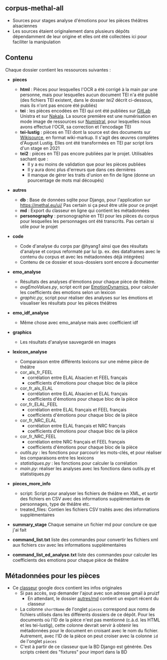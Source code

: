 corpus-methal-all
-----------------

- Sources pour stages analyse d'émotions pour les pièces théâtres alsaciennes
- Les sources étaient originalement dans plusieurs dépôts dépendamment de leur origine et elles ont été collectées ici pour faciliter la manipulation

## Contenu

Chaque dossier contient les ressources suivantes :
- **pieces**
	- **html** : Pièces pour lesquelles l'OCR a été corrigé à la main par une personne, mais pour lesquelles aucun document TEI n'a été publié (des fichiers TEI existent, dans le dossier *tei2* décrit ci-dessous, mais ils n'ont pas encore été publiés)
	- **tei** : les pièces encodées en TEI qui ont été publiées sur [GitLab](https://git.unistra.fr/methal/methal-sources) Unistra et sur [Nakala](https://nakala.fr/collection/10.34847/nkl.feb4r8j9). La source première est une numérisation en mode image de ressources sur [Numistral](https://www.numistral.fr/services/engine/search/sru?operation=searchRetrieve&exactSearch=false&collapsing=true&version=1.2&query=(colnum%20adj%20%22BNUStr058%22)&suggest=10&keywords=), pour lesquelles nous avons effectué l'OCR, sa correction et l'encodage TEI
	- **tei-lustig** : pièces en TEI dont la source est des documents sur [Wikisource](https://als.wikipedia.org/wiki/Text:August_Lustig/A._Lustig_S%C3%A4mtliche_Werke:_Band_2), en format wiki-markup. Il s'agit des œuvres complètes d'August Lustig. Elles ont été transformées en TEI par script lors d'un stage en 2021
	- **tei2** : pièces en TEI pas encore publiées par le projet. Utilisables sachant que :
	  - Il y a eu moins de validation que pour les pièces publiées
	  - Il y aura donc plus d'erreurs que dans ces dernières
	  - Il manque de gérer les traits d'union en fin de ligne (donne un pourcentage de mots mal découpés)
- **autres**
	- **db** : Base de données sqlite pour Django, pour l'application sur https://methal.eu/ui/ Pas certain si ça peut être utile pour ce projet
	- **md** : Export du classeur en ligne qui contient les métadonnées
	- **personography** : personographie en TEI pour les pièces du corpus pour lesquelles les personnages ont été transcrits. Pas certain si utile pour le projet

- **code**
	- Code d'analyse du corps par @hyang1 ainsi que des résultats d'analyse et corpus reformaté par lui (p. ex. des dataframes avec le contenu du corpus et avec les métadonnées déjà intégrées)
	- Contenu de ce dossier et sous-dossiers sont encore à documenter
- **emo_analyse**
	- Résultats des analyses d'émotions pour chaque pièce de théâtre.
	- *avgEmoValues.py*, script ecrit par [EmotionDynamics](https://github.com/Priya22/EmotionDynamics/tree/master/code), pour calculer les coefficients des emotions selon un lexicon
	- *graphic.py*, script pour réaliser des analyses sur les émotions et visualiser les résultats pour les pièces théâtres
- **emo_idf_analyse**
	- Même chose avec emo_analyse mais avec coefficient idf
- **graphics**
	- Les résultats d'analyse sauvegardé en images
- **lexicon_analyse**
	- Comparaison entre différents lexicons sur une même pièce de théâtre
	- cor_als_fr_FEEL
		- corrélation entre ELAL Alsacien et FEEL français
		- coefficients d'émotions pour chaque bloc de la pièce
	- cor_fr_als_ELAL
		- corrélation entre ELAL Alsacien et ELAL français
		- coefficients d'émotions pour chaque bloc de la pièce
	- cor_fr_ELAL_FEEL
		- corrélation entre ELAL français et FEEL français
		- coefficients d'émotions pour chaque bloc de la pièce
	- cor_fr_NRC_ELAL
		- corrélation entre ELAL français et NRC français
		- coefficients d'émotions pour chaque bloc de la pièce
	- cor_fr_NRC_FEEL
		- corrélation entre NRC français et FEEL français
		- coefficients d'émotions pour chaque bloc de la pièce
	- *outils.py* : les fonctions pour parcourir les mots-clés, et pour réaliser les comparaisons entre les lexicons
	- *statistiques.py* : les fonctions pour calculer la corrélation
	- *main.py*: réaliser les analyses avec les fonctions dans outils.py et statistiques.py
- **pieces_more_info**
	- script: 
	Script pour analyser les fichiers de théâtre en XML, et sortir des fichiers en CSV avec des informations supplémentaires de personnages, type de théâtre etc.
	- treated_files:
		Contien les fichiers CSV traités avec des informations supplémentaires

- **summary_stage**
	Chaque semaine un fichier md pour conclure ce que j'ai fait 
- **command_list.txt**
	liste des commandes pour convertir les fichiers xml aux fichiers csv avec les informations supplémentaires
- **command_list_ed_analyse.txt**
	liste des commandes pour calculer les coefficients des emotions pour chaque pièce de théâtre

## Métadonnées pour les pièces

- Ce [classeur](https://docs.google.com/spreadsheets/d/1_xUK1uP209UCjJ9agqr_Zik65u08A8rOAVo53PTtj8Y/edit#gid=731925022) google docs contient les infos originales
	- Si pas accès, svp demander l'ajout avec son adresse gmail à pruizf
		- En attendant, le dossier [autres/md](./autres/md) contient un export récent du classeur
	- La colonne `shortName` de l'onglet `pieces` correspond aux noms de fichiers utilisés dans les différents dossiers de ce dépôt. Pour les documents où l'ID de la pièce n'est pas mentionné (c.à.d. les HTML et les tei-lustig), cette colonne devrait servir à obtenir les métadonnées pour le document en croisant avec le nom du fichier. Autrement, avec l'ID de la pièce on peut croiser avec la colonne `id` de l'onglet `pieces`
	- C'est à partir de ce classeur que la BD Django est générée. Des scripts créent des "fixtures" pour import dans la BD
